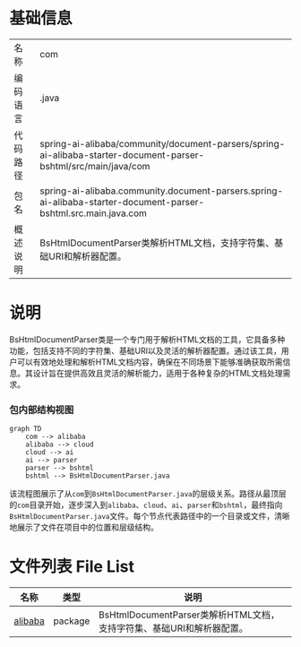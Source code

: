 # 基础信息

|      |      |
|------|------|
| 名称 | com |
| 编码语言 | .java |
| 代码路径 | spring-ai-alibaba/community/document-parsers/spring-ai-alibaba-starter-document-parser-bshtml/src/main/java/com |
| 包名 | spring-ai-alibaba.community.document-parsers.spring-ai-alibaba-starter-document-parser-bshtml.src.main.java.com |
| 概述说明 | BsHtmlDocumentParser类解析HTML文档，支持字符集、基础URI和解析器配置。 |

# 说明

BsHtmlDocumentParser类是一个专门用于解析HTML文档的工具，它具备多种功能，包括支持不同的字符集、基础URI以及灵活的解析器配置。通过该工具，用户可以有效地处理和解析HTML文档内容，确保在不同场景下能够准确获取所需信息。其设计旨在提供高效且灵活的解析能力，适用于各种复杂的HTML文档处理需求。


### 包内部结构视图

```mermaid
graph TD
    com --> alibaba
    alibaba --> cloud
    cloud --> ai
    ai --> parser
    parser --> bshtml
    bshtml --> BsHtmlDocumentParser.java
```

该流程图展示了从`com`到`BsHtmlDocumentParser.java`的层级关系。路径从最顶层的`com`目录开始，逐步深入到`alibaba`、`cloud`、`ai`、`parser`和`bshtml`，最终指向`BsHtmlDocumentParser.java`文件。每个节点代表路径中的一个目录或文件，清晰地展示了文件在项目中的位置和层级结构。

# 文件列表 File List

| 名称   | 类型  | 说明 |
|-------|------|-------------|
| [alibaba](alibaba/_module.md) | package | BsHtmlDocumentParser类解析HTML文档，支持字符集、基础URI和解析器配置。 |


